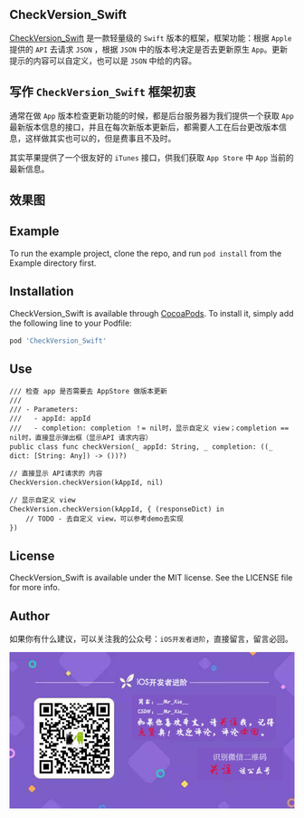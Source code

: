 ## CheckVersion_Swift

[CheckVersion_Swift](https://github.com/821385843/CheckVersion_Swift) 是一款轻量级的 `Swift` 版本的框架，框架功能：根据 `Apple` 提供的 `API` 去请求 `JSON` ，根据 `JSON` 中的版本号决定是否去更新原生 `App`。更新提示的内容可以自定义，也可以是 `JSON` 中给的内容。

## 写作 `CheckVersion_Swift` 框架初衷

通常在做 `App` 版本检查更新功能的时候，都是后台服务器为我们提供一个获取 `App` 最新版本信息的接口，并且在每次新版本更新后，都需要人工在后台更改版本信息，这样做其实也可以的，但是费事且不及时。

其实苹果提供了一个很友好的 `iTunes` 接口，供我们获取 `App Store` 中 `App` 当前的最新信息。

## 效果图
[](https://github.com/821385843/CheckVersion_Swift/blob/master/Example/CheckVersion_Swift/test.gif)

## Example

To run the example project, clone the repo, and run `pod install` from the Example directory first.

## Installation

CheckVersion_Swift is available through [CocoaPods](https://cocoapods.org). To install
it, simply add the following line to your Podfile:

```ruby
pod 'CheckVersion_Swift'
```

## Use

```
/// 检查 app 是否需要去 AppStore 做版本更新
///
/// - Parameters:
///   - appId: appId
///   - completion: completion ！= nil时，显示自定义 view；completion == nil时，直接显示弹出框（显示API 请求内容）
public class func checkVersion(_ appId: String, _ completion: ((_ dict: [String: Any]) -> ())?)
```

```
// 直接显示 API请求的 内容
CheckVersion.checkVersion(kAppId, nil)
```

```
// 显示自定义 view
CheckVersion.checkVersion(kAppId, { (responseDict) in
    // TODO - 去自定义 view，可以参考demo去实现
})
```

## License

CheckVersion_Swift is available under the MIT license. See the LICENSE file for more info.

## Author

如果你有什么建议，可以关注我的公众号：`iOS开发者进阶`，直接留言，留言必回。

![输入图片说明](https://github.com/821385843/RSA_Swift/blob/master/Example/RSA_Swift/test_file_md5.png "在这里输入图片标题")
